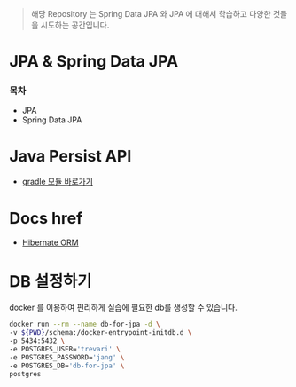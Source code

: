 > 해당 Repository 는 Spring Data JPA 와 JPA 에 대해서 학습하고 다양한 것들을 시도하는 공간입니다.

# JPA & Spring Data JPA

### 목차

- JPA
- Spring Data JPA

# Java Persist API

- [gradle 모듈 바로가기]()

# Docs href

- [Hibernate ORM](https://hibernate.org/orm/documentation/getting-started/)

# DB 설정하기

docker 를 이용하여 편리하게 실습에 필요한 db를 생성할 수 있습니다.

```bash
docker run --rm --name db-for-jpa -d \
-v ${PWD}/schema:/docker-entrypoint-initdb.d \
-p 5434:5432 \
-e POSTGRES_USER='trevari' \
-e POSTGRES_PASSWORD='jang' \
-e POSTGRES_DB='db-for-jpa' \
postgres
```
